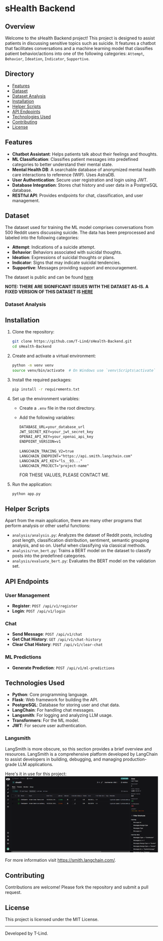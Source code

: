 # sHealth Backend

## Overview

Welcome to the sHealth Backend project! This project is designed to assist patients in discussing sensitive topics such
as suicide. It features a chatbot that facilitates conversations and a machine learning model that classifies patient
behavior/actions into one of the following categories: `Attempt`, `Behavior`, `Ideation`, `Indicator`, `Supportive`.

## Directory

- [Features](#Features)
- [Dataset](#dataset)
- [Dataset Analysis](#dataset-analysis)
- [Installation](#installation)
- [Helper Scripts](#helper-scripts)
- [API Endpoints](#api-endpoints)
- [Technologies Used](#technologies-used)
- [Contributing](#contributing)
- [License](#license)

## Features

- **Chatbot Assistant**: Helps patients talk about their feelings and thoughts.
- **ML Classification**: Classifies patient messages into predefined categories to better understand their mental state.
- **Mental Health DB**: A searchable database of anonymized mental health care interactions to reference (WIP). Uses AstraDB.
- **User Authentication**: Secure user registration and login using JWT.
- **Database Integration**: Stores chat history and user data in a PostgreSQL database.
- **RESTful API**: Provides endpoints for chat, classification, and user management.

## Dataset

The dataset used for training the ML model comprises conversations from 500 Reddit users discussing suicide. The data
has been preprocessed and labeled into the following categories:

- **Attempt**: Indications of a suicide attempt.
- **Behavior**: Behaviors associated with suicidal thoughts.
- **Ideation**: Expressions of suicidal thoughts or plans.
- **Indicator**: Signs that may indicate suicidal tendencies.
- **Supportive**: Messages providing support and encouragement.

The dataset is public and can be found [here](https://zenodo.org/records/2667859#.YCwdTR1OlQI)

**NOTE: THERE ARE SIGNIFICANT ISSUES WITH THE DATASET AS-IS. A FIXED VERSION OF THIS DATASET
IS [HERE](data/500_Reddit_users_posts_labels.csv)**

### Dataset Analysis

[//]: # (TODO: add pdf analysis here)

## Installation

1. Clone the repository:
    ```bash
    git clone https://github.com/T-Lind/sHealth-Backend.git
    cd sHealth-Backend
    ```

2. Create and activate a virtual environment:
    ```bash
    python -m venv venv
    source venv/bin/activate  # On Windows use `venv\Scripts\activate`
    ```

3. Install the required packages:
    ```bash
    pip install -r requirements.txt
    ```

4. Set up the environment variables:
    - Create a `.env` file in the root directory.
    - Add the following variables:
        ```
        DATABASE_URL=your_database_url
        JWT_SECRET_KEY=your_jwt_secret_key
        OPENAI_API_KEY=your_openai_api_key
        ENDPOINT_VERSION=v1
      
        LANGCHAIN_TRACING_V2=true
        LANGCHAIN_ENDPOINT="https://api.smith.langchain.com"
        LANGCHAIN_API_KEY="ls__93..."
        LANGCHAIN_PROJECT="project-name"
        ```
        
        FOR THESE VALUES, PLEASE CONTACT ME.

5. Run the application:
    ```bash
    python app.py
    ```

## Helper Scripts

Apart from the main application, there are many other programs that perform analysis or other useful functions:

- `analysis/analysis.py`: Analyzes the dataset of Reddit posts, including post length, classification distribution, sentiment,
  semantic grouping analysis, and so on. Useful when classifying via classical methods.
- `analysis/run_bert.py`: Trains a BERT model on the dataset to classify posts into the predefined categories.
- `analysis/evaluate_bert.py`: Evaluates the BERT model on the validation set.

## API Endpoints

### User Management

- **Register**: `POST /api/v1/register`
- **Login**: `POST /api/v1/login`

### Chat

- **Send Message**: `POST /api/v1/chat`
- **Get Chat History**: `GET /api/v1/chat-history`
- **Clear Chat History**: `POST /api/v1/clear-chat`

### ML Predictions

- **Generate Prediction**: `POST /api/v1/ml-predictions`

## Technologies Used

- **Python**: Core programming language.
- **Flask**: Web framework for building the API.
- **PostgreSQL**: Database for storing user and chat data.
- **LangChain**: For handling chat messages.
- **Langsmith**: For logging and analyzing LLM usage.
- **Transformers**: For the ML model.
- **JWT**: For secure user authentication.

### Langsmith

LangSmith is more obscure, so this section provides a brief overview and resources.
LangSmith is a comprehensive platform developed by LangChain to assist developers in building, debugging, and managing
production-grade LLM applications.

Here's it in use for this project:
![Langsmith](static/langchain-ex.png)

For more information visit https://smith.langchain.com/.

## Contributing

Contributions are welcome! Please fork the repository and submit a pull request.

## License

This project is licensed under the MIT License.

---

Developed by T-Lind.